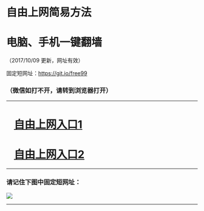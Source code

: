 ﻿# 自由上网简易方法

# 电脑、手机一键翻墙

（2017/10/09 更新，网址有效）

固定短网址：https://git.io/free99

### （微信如打不开，请转到浏览器打开）


***





# &nbsp;&nbsp; <a href="http://ft349132329.fwq-tz-1001.info/fwqtz01.html?t=100900129850 " target="_blank">自由上网入口1</a>
# &nbsp;&nbsp; <a href="http://ft2037125672.fwq-tz-1002.info/fwqtz02.html?t=100900123707 " target="_blank">自由上网入口2</a>
***

### 请记住下图中固定短网址：

<img src="https://s3-us-west-2.amazonaws.com/fwq-1001/yjfq-20170905okok.png" /> 


***

